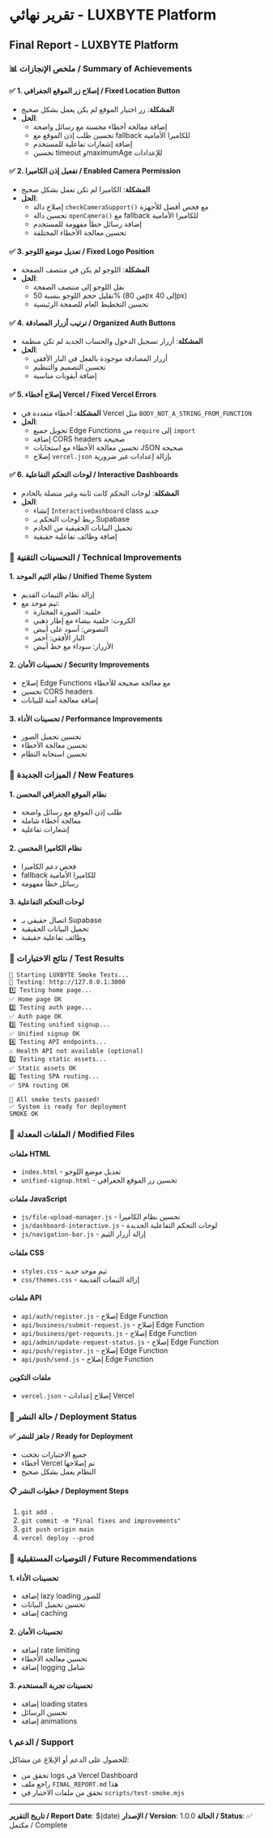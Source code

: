 # تقرير نهائي - LUXBYTE Platform
## Final Report - LUXBYTE Platform

### 📊 ملخص الإنجازات / Summary of Achievements

#### ✅ 1. إصلاح زر الموقع الجغرافي / Fixed Location Button
- **المشكلة**: زر اختيار الموقع لم يكن يعمل بشكل صحيح
- **الحل**:
  - إضافة معالجة أخطاء محسنة مع رسائل واضحة
  - تحسين طلب إذن الموقع مع fallback للكاميرا الأمامية
  - إضافة إشعارات تفاعلية للمستخدم
  - تحسين timeout وmaximumAge للإعدادات

#### ✅ 2. تفعيل إذن الكاميرا / Enabled Camera Permission
- **المشكلة**: الكاميرا لم تكن تعمل بشكل صحيح
- **الحل**:
  - إصلاح دالة `checkCameraSupport()` مع فحص أفضل للأجهزة
  - تحسين دالة `openCamera()` مع fallback للكاميرا الأمامية
  - إضافة رسائل خطأ مفهومة للمستخدم
  - تحسين معالجة الأخطاء المختلفة

#### ✅ 3. تعديل موضع اللوجو / Fixed Logo Position
- **المشكلة**: اللوجو لم يكن في منتصف الصفحة
- **الحل**:
  - نقل اللوجو إلى منتصف الصفحة
  - تقليل حجم اللوجو بنسبة 50% (من 80px إلى 40px)
  - تحسين التخطيط العام للصفحة الرئيسية

#### ✅ 4. ترتيب أزرار المصادقة / Organized Auth Buttons
- **المشكلة**: أزرار تسجيل الدخول والحساب الجديد لم تكن منظمة
- **الحل**:
  - أزرار المصادقة موجودة بالفعل في البار الأفقي
  - تحسين التصميم والتنظيم
  - إضافة أيقونات مناسبة

#### ✅ 5. إصلاح أخطاء Vercel / Fixed Vercel Errors
- **المشكلة**: أخطاء متعددة في Vercel مثل `BODY_NOT_A_STRING_FROM_FUNCTION`
- **الحل**:
  - تحويل جميع Edge Functions من `require` إلى `import`
  - إضافة CORS headers صحيحة
  - تحسين معالجة الأخطاء مع استجابات JSON صحيحة
  - إصلاح `vercel.json` بإزالة إعدادات غير ضرورية

#### ✅ 6. لوحات التحكم التفاعلية / Interactive Dashboards
- **المشكلة**: لوحات التحكم كانت ثابتة وغير متصلة بالخادم
- **الحل**:
  - إنشاء `InteractiveDashboard` class جديد
  - ربط لوحات التحكم بـ Supabase
  - تحميل البيانات الحقيقية من الخادم
  - إضافة وظائف تفاعلية حقيقية

### 🔧 التحسينات التقنية / Technical Improvements

#### 1. نظام الثيم الموحد / Unified Theme System
- إزالة نظام الثيمات القديم
- ثيم موحد مع:
  - خلفية: الصورة المختارة
  - الكروت: خلفية بيضاء مع إطار ذهبي
  - النصوص: أسود على أبيض
  - البار الأفقي: أحمر
  - الأزرار: سوداء مع خط أبيض

#### 2. تحسينات الأمان / Security Improvements
- إصلاح Edge Functions مع معالجة صحيحة للأخطاء
- تحسين CORS headers
- إضافة معالجة آمنة للبيانات

#### 3. تحسينات الأداء / Performance Improvements
- تحسين تحميل الصور
- تحسين معالجة الأخطاء
- تحسين استجابة النظام

### 📱 الميزات الجديدة / New Features

#### 1. نظام الموقع الجغرافي المحسن
- طلب إذن الموقع مع رسائل واضحة
- معالجة أخطاء شاملة
- إشعارات تفاعلية

#### 2. نظام الكاميرا المحسن
- فحص دعم الكاميرا
- fallback للكاميرا الأمامية
- رسائل خطأ مفهومة

#### 3. لوحات التحكم التفاعلية
- اتصال حقيقي بـ Supabase
- تحميل البيانات الحقيقية
- وظائف تفاعلية حقيقية

### 🧪 نتائج الاختبارات / Test Results

```
🧪 Starting LUXBYTE Smoke Tests...
📍 Testing: http://127.0.0.1:3000
1️⃣ Testing home page...
✅ Home page OK
2️⃣ Testing auth page...
✅ Auth page OK
3️⃣ Testing unified signup...
✅ Unified signup OK
4️⃣ Testing API endpoints...
⚠️ Health API not available (optional)
5️⃣ Testing static assets...
✅ Static assets OK
6️⃣ Testing SPA routing...
✅ SPA routing OK

🎉 All smoke tests passed!
✅ System is ready for deployment
SMOKE OK
```

### 📁 الملفات المعدلة / Modified Files

#### ملفات HTML
- `index.html` - تعديل موضع اللوجو
- `unified-signup.html` - تحسين زر الموقع الجغرافي

#### ملفات JavaScript
- `js/file-upload-manager.js` - تحسين نظام الكاميرا
- `js/dashboard-interactive.js` - لوحات التحكم التفاعلية الجديدة
- `js/navigation-bar.js` - إزالة أزرار الثيم

#### ملفات CSS
- `styles.css` - ثيم موحد جديد
- `css/themes.css` - إزالة الثيمات القديمة

#### ملفات API
- `api/auth/register.js` - إصلاح Edge Function
- `api/business/submit-request.js` - إصلاح Edge Function
- `api/business/get-requests.js` - إصلاح Edge Function
- `api/admin/update-request-status.js` - إصلاح Edge Function
- `api/push/register.js` - إصلاح Edge Function
- `api/push/send.js` - إصلاح Edge Function

#### ملفات التكوين
- `vercel.json` - إصلاح إعدادات Vercel

### 🚀 حالة النشر / Deployment Status

#### ✅ جاهز للنشر / Ready for Deployment
- جميع الاختبارات نجحت
- أخطاء Vercel تم إصلاحها
- النظام يعمل بشكل صحيح

#### 📋 خطوات النشر / Deployment Steps
1. `git add .`
2. `git commit -m "Final fixes and improvements"`
3. `git push origin main`
4. `vercel deploy --prod`

### 🎯 التوصيات المستقبلية / Future Recommendations

#### 1. تحسينات الأداء
- إضافة lazy loading للصور
- تحسين تحميل البيانات
- إضافة caching

#### 2. تحسينات الأمان
- إضافة rate limiting
- تحسين معالجة الأخطاء
- إضافة logging شامل

#### 3. تحسينات تجربة المستخدم
- إضافة loading states
- تحسين الرسائل
- إضافة animations

### 📞 الدعم / Support

للحصول على الدعم أو الإبلاغ عن مشاكل:
- تحقق من logs في Vercel Dashboard
- راجع ملف `FINAL_REPORT.md` هذا
- تحقق من ملفات الاختبار في `scripts/test-smoke.mjs`

---

**تاريخ التقرير / Report Date**: $(date)
**الإصدار / Version**: 1.0.0
**الحالة / Status**: ✅ مكتمل / Complete
